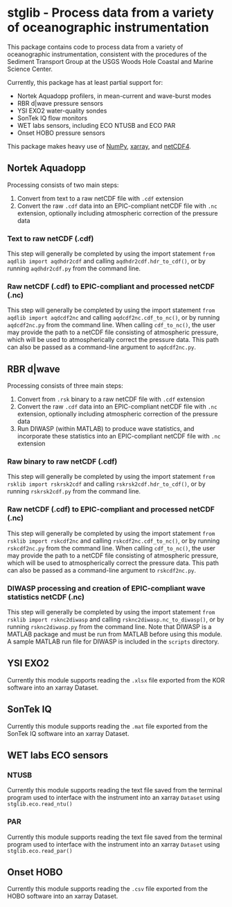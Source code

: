 # stglib - Process data from a variety of oceanographic instrumentation

This package contains code to process data from a variety of oceanographic instrumentation, consistent with the procedures of the Sediment Transport Group at the USGS Woods Hole Coastal and Marine Science Center.

Currently, this package has at least partial support for:

- Nortek Aquadopp profilers, in mean-current and wave-burst modes
- RBR d|wave pressure sensors
- YSI EXO2 water-quality sondes
- SonTek IQ flow monitors
- WET labs sensors, including ECO NTUSB and ECO PAR
- Onset HOBO pressure sensors

This package makes heavy use of [NumPy](http://www.numpy.org), [xarray](http://xarray.pydata.org/en/stable/), and [netCDF4](http://unidata.github.io/netcdf4-python/).

## Nortek Aquadopp

Processing consists of two main steps:

1. Convert from text to a raw netCDF file with `.cdf` extension
2. Convert the raw `.cdf` data into an EPIC-compliant netCDF file with `.nc` extension, optionally including atmospheric correction of the pressure data

### Text to raw netCDF (.cdf)

This step will generally be completed by using the import statement `from aqdlib import aqdhdr2cdf` and calling `aqdhdr2cdf.hdr_to_cdf()`, or by running `aqdhdr2cdf.py` from the command line.

### Raw netCDF (.cdf) to EPIC-compliant and processed netCDF (.nc)

This step will generally be completed by using the import statement `from aqdlib import aqdcdf2nc` and calling `aqdcdf2nc.cdf_to_nc()`, or by running `aqdcdf2nc.py` from the command line. When calling `cdf_to_nc()`, the user may provide the path to a netCDF file consisting of atmospheric pressure, which will be used to atmospherically correct the pressure data. This path can also be passed as a command-line argument to `aqdcdf2nc.py`.

## RBR d|wave

Processing consists of three main steps:

1. Convert from `.rsk` binary to a raw netCDF file with `.cdf` extension
2. Convert the raw `.cdf` data into an EPIC-compliant netCDF file with `.nc` extension, optionally including atmospheric correction of the pressure data
3. Run DIWASP (within MATLAB) to produce wave statistics, and incorporate these statistics into an EPIC-compliant netCDF file with `.nc` extension

### Raw binary to raw netCDF (.cdf)

This step will generally be completed by using the import statement `from rsklib import rskrsk2cdf` and calling `rskrsk2cdf.hdr_to_cdf()`, or by running `rskrsk2cdf.py` from the command line.

### Raw netCDF (.cdf) to EPIC-compliant and processed netCDF (.nc)

This step will generally be completed by using the import statement `from rsklib import rskcdf2nc` and calling `rskcdf2nc.cdf_to_nc()`, or by running `rskcdf2nc.py` from the command line. When calling `cdf_to_nc()`, the user may provide the path to a netCDF file consisting of atmospheric pressure, which will be used to atmospherically correct the pressure data. This path can also be passed as a command-line argument to `rskcdf2nc.py`.

### DIWASP processing and creation of EPIC-compliant wave statistics netCDF (.nc)

This step will generally be completed by using the import statement `from rsklib import rsknc2diwasp` and calling `rsknc2diwasp.nc_to_diwasp()`, or by running `rsknc2diwasp.py` from the command line. Note that DIWASP is a MATLAB package and must be run from MATLAB before using this module. A sample MATLAB run file for DIWASP is included in the `scripts` directory.

## YSI EXO2

Currently this module supports reading the `.xlsx` file exported from the KOR software into an xarray Dataset.

## SonTek IQ

Currently this module supports reading the `.mat` file exported from the SonTek IQ software into an xarray Dataset.
## WET labs ECO sensors

### NTUSB

Currently this module supports reading the text file saved from the terminal program used to interface with the instrument into an xarray `Dataset` using `stglib.eco.read_ntu()`

### PAR

Currently this module supports reading the text file saved from the terminal program used to interface with the instrument into an xarray `Dataset` using `stglib.eco.read_par()`

## Onset HOBO

Currently this module supports reading the `.csv` file exported from the HOBO software into an xarray Dataset.
